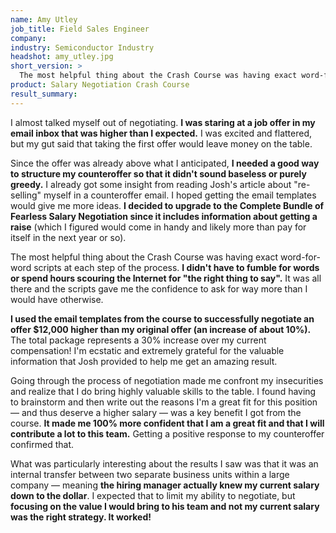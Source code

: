 ```yaml
---
name: Amy Utley
job_title: Field Sales Engineer
company: 
industry: Semiconductor Industry
headshot: amy_utley.jpg
short_version: >
  The most helpful thing about the Crash Course was having exact word-for-word scripts at each step of the process – they gave me the confidence to ask for way more than I would have otherwise. **I used the email templates to successfully negotiate an offer $12,000 higher than my original offer (an increase of about 10%)!**
product: Salary Negotiation Crash Course
result_summary: 
---
```


I almost talked myself out of negotiating. **I was staring at a job offer in my email inbox that was higher than I expected.** I was excited and flattered, but my gut said that taking the first offer would leave money on the table.

Since the offer was already above what I anticipated, **I needed a good way to structure my counteroffer so that it didn't sound baseless or purely greedy.** I already got some insight from reading Josh's article about "re-selling" myself in a counteroffer email. I hoped getting the email templates would give me more ideas. **I decided to upgrade to the Complete Bundle of Fearless Salary Negotiation since it includes information about getting a raise** (which I figured would come in handy and likely more than pay for itself in the next year or so).

The most helpful thing about the Crash Course was having exact word-for-word scripts at each step of the process. **I didn't have to fumble for words or spend hours scouring the Internet for "the right thing to say".** It was all there and the scripts gave me the confidence to ask for way more than I would have otherwise.

**I used the email templates from the course to successfully negotiate an offer $12,000 higher than my original offer (an increase of about 10%).** The total package represents a 30% increase over my current compensation! I'm ecstatic and extremely grateful for the valuable information that Josh provided to help me get an amazing result.

Going through the process of negotiation made me confront my insecurities and realize that I do bring highly valuable skills to the table. I found having to brainstorm and then write out the reasons I'm a great fit for this position — and thus deserve a higher salary — was a key benefit I got from the course. **It made me 100% more confident that I am a great fit and that I will contribute a lot to this team.** Getting a positive response to my counteroffer confirmed that.

What was particularly interesting about the results I saw was that it was an internal transfer between two separate business units within a large company — meaning **the hiring manager actually knew my current salary down to the dollar**. I expected that to limit my ability to negotiate, but **focusing on the value I would bring to his team and not my current salary was the right strategy. It worked!**